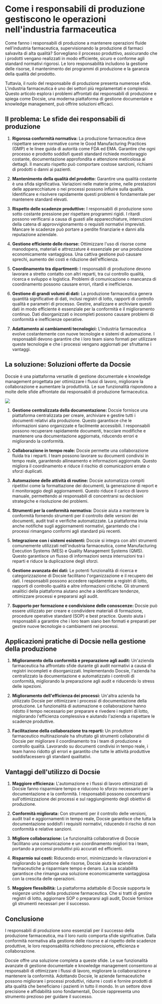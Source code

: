 # Come i responsabili di produzione gestiscono le operazioni nell'industria farmaceutica

Come fanno i responsabili di produzione a mantenere operazioni fluide nell'industria farmaceutica, supervisionando la produzione di farmaci salvavita di alta qualità? Sorvegliano il processo produttivo, assicurando che i prodotti vengano realizzati in modo efficiente, sicuro e conforme agli standard normativi rigorosi. Le loro responsabilità includono la gestione delle risorse, il mantenimento dei programmi di produzione e la garanzia della qualità del prodotto.

Tuttavia, il ruolo del responsabile di produzione presenta numerose sfide. L'industria farmaceutica è uno dei settori più regolamentati e complessi. Questo articolo esplora i problemi affrontati dai responsabili di produzione e spiega come Docsie, una moderna piattaforma di gestione documentale e knowledge management, può offrire soluzioni efficaci.

## Il problema: Le sfide dei responsabili di produzione

1. **Rigorosa conformità normativa:** La produzione farmaceutica deve rispettare severe normative come le Good Manufacturing Practices (GMP) e le linee guida di autorità come FDA ed EMA. Garantire che ogni processo e prodotto soddisfi questi standard richiede monitoraggio costante, documentazione approfondita e attenzione meticolosa ai dettagli. Il mancato rispetto può comportare costose sanzioni, richiami di prodotti o danni ai pazienti.

2. **Mantenimento della qualità del prodotto:** Garantire una qualità costante è una sfida significativa. Variazioni nelle materie prime, nelle prestazioni delle apparecchiature o nei processi possono influire sulla qualità. Identificare e risolvere rapidamente questi problemi è fondamentale per mantenere standard elevati.

3. **Rispetto delle scadenze produttive:** I responsabili di produzione sono sotto costante pressione per rispettare programmi rigidi. I ritardi possono verificarsi a causa di guasti alle apparecchiature, interruzioni della catena di approvvigionamento o requisiti normativi imprevisti. Mancare le scadenze può portare a perdite finanziarie e danni alla reputazione aziendale.

4. **Gestione efficiente delle risorse:** Ottimizzare l'uso di risorse come manodopera, materiali e attrezzature è essenziale per una produzione economicamente vantaggiosa. Una cattiva gestione può causare sprechi, aumento dei costi e riduzione dell'efficienza.

5. **Coordinamento tra dipartimenti:** I responsabili di produzione devono lavorare a stretto contatto con altri reparti, tra cui controllo qualità, ricerca e sviluppo e logistica. Problemi di comunicazione o mancanza di coordinamento possono causare errori, ritardi e inefficienze.

6. **Gestione di grandi volumi di dati:** La produzione farmaceutica genera quantità significative di dati, inclusi registri di lotto, rapporti di controllo qualità e parametri di processo. Gestire, analizzare e archiviare questi dati in modo efficiente è essenziale per la conformità e il miglioramento continuo. Dati disorganizzati o incompleti possono causare problemi di conformità e inefficienze operative.

7. **Adattamento ai cambiamenti tecnologici:** L'industria farmaceutica evolve costantemente con nuove tecnologie e sistemi di automazione. I responsabili devono garantire che i loro team siano formati per utilizzare queste tecnologie e che i processi vengano aggiornati per sfruttarne i vantaggi.

## La soluzione: Soluzioni offerte da Docsie

Docsie è una piattaforma versatile di gestione documentale e knowledge management progettata per ottimizzare i flussi di lavoro, migliorare la collaborazione e aumentare la produttività. Le sue funzionalità rispondono a molte delle sfide affrontate dai responsabili di produzione farmaceutica.

![](https://cdn.docsie.io/workspace_PxAvC1Uenuc7ad6H3/doc_XyRNLa5cwc5POC0vL/file_BbI6elxzMi3QbuPZ9/production_managers_2_687c0a46-9b83-6eb3-d2f4-1199e58f6049.jpg)

1. **Gestione centralizzata della documentazione:** Docsie fornisce una piattaforma centralizzata per creare, archiviare e gestire tutti i documenti relativi alla produzione. Questo garantisce che le informazioni siano organizzate e facilmente accessibili. I responsabili possono recuperare rapidamente documenti, tracciare modifiche e mantenere una documentazione aggiornata, riducendo errori e migliorando la conformità.

2. **Collaborazione in tempo reale:** Docsie permette una collaborazione fluida tra i reparti. I team possono lavorare su documenti condivisi in tempo reale, garantendo allineamento e informazioni aggiornate. Questo migliora il coordinamento e riduce il rischio di comunicazioni errate o sforzi duplicati.

3. **Automazione delle attività di routine:** Docsie automatizza compiti ripetitivi come la formattazione dei documenti, la generazione di report e il monitoraggio degli aggiornamenti. Questo riduce il carico di lavoro manuale, permettendo ai responsabili di concentrarsi su decisioni strategiche e risoluzione dei problemi.

4. **Strumenti per la conformità normativa:** Docsie aiuta a mantenere la conformità fornendo strumenti per il controllo delle versioni dei documenti, audit trail e verifiche automatizzate. La piattaforma invia anche notifiche sugli aggiornamenti normativi, garantendo che i processi rimangano conformi agli standard più recenti.

5. **Integrazione con i sistemi esistenti:** Docsie si integra con altri strumenti comunemente utilizzati nell'industria farmaceutica, come Manufacturing Execution Systems (MES) e Quality Management Systems (QMS). Questo garantisce un flusso di informazioni senza interruzioni tra i reparti e riduce la duplicazione degli sforzi.

6. **Gestione avanzata dei dati:** Le potenti funzionalità di ricerca e categorizzazione di Docsie facilitano l'organizzazione e il recupero dei dati. I responsabili possono accedere rapidamente a registri di lotto, rapporti di controllo qualità e altre informazioni critiche. Gli strumenti analitici della piattaforma aiutano anche a identificare tendenze, ottimizzare processi e prepararsi agli audit.

7. **Supporto per formazione e condivisione delle conoscenze:** Docsie può essere utilizzato per creare e condividere materiali di formazione, procedure operative standard (SOP) e best practice. Questo aiuta i responsabili a garantire che i loro team siano ben formati e preparati per gestire nuove tecnologie o cambiamenti nei processi.

## Applicazioni pratiche di Docsie nella gestione della produzione

1. **Miglioramento della conformità e preparazione agli audit:** Un'azienda farmaceutica ha affrontato sfide durante gli audit normativi a causa di registri incompleti e disorganizzati. Implementando Docsie, l'azienda ha centralizzato la documentazione e automatizzato i controlli di conformità, migliorando la preparazione agli audit e riducendo lo stress delle ispezioni.

2. **Miglioramento dell'efficienza dei processi:** Un'altra azienda ha utilizzato Docsie per ottimizzare i processi di documentazione della produzione. Le funzionalità di automazione e collaborazione hanno ridotto il tempo necessario per preparare e rivedere i registri di lotto, migliorando l'efficienza complessiva e aiutando l'azienda a rispettare le scadenze produttive.

3. **Facilitazione della collaborazione tra reparti:** Un produttore farmaceutico multinazionale ha sfruttato gli strumenti collaborativi di Docsie per migliorare il coordinamento tra i team di produzione e controllo qualità. Lavorando su documenti condivisi in tempo reale, i team hanno ridotto gli errori e garantito che tutte le attività produttive soddisfacessero gli standard qualitativi.

## Vantaggi dell'utilizzo di Docsie

1. **Maggiore efficienza:** L'automazione e i flussi di lavoro ottimizzati di Docsie fanno risparmiare tempo e riducono lo sforzo necessario per la documentazione e la conformità. I responsabili possono concentrarsi sull'ottimizzazione dei processi e sul raggiungimento degli obiettivi di produzione.

2. **Conformità migliorata:** Con strumenti per il controllo delle versioni, audit trail e aggiornamenti in tempo reale, Docsie garantisce che tutta la documentazione soddisfi i requisiti normativi, riducendo il rischio di non conformità e relative sanzioni.

3. **Migliore collaborazione:** Le funzionalità collaborative di Docsie facilitano una comunicazione e un coordinamento migliori tra i team, portando a processi produttivi più accurati ed efficienti.

4. **Risparmio sui costi:** Riducendo errori, minimizzando le rilavorazioni e migliorando la gestione delle risorse, Docsie aiuta le aziende farmaceutiche a risparmiare tempo e denaro. La sua scalabilità garantisce che rimanga una soluzione economicamente vantaggiosa con la crescita delle operazioni.

5. **Maggiore flessibilità:** La piattaforma adattabile di Docsie supporta le esigenze uniche della produzione farmaceutica. Che si tratti di gestire registri di lotto, aggiornare SOP o prepararsi agli audit, Docsie fornisce gli strumenti necessari per il successo.

## Conclusione

I responsabili di produzione sono essenziali per il successo della produzione farmaceutica, ma il loro ruolo comporta sfide significative. Dalla conformità normativa alla gestione delle risorse e al rispetto delle scadenze produttive, le loro responsabilità richiedono precisione, efficienza e collaborazione.

Docsie offre una soluzione completa a queste sfide. Le sue funzionalità avanzate di gestione documentale e knowledge management consentono ai responsabili di ottimizzare i flussi di lavoro, migliorare la collaborazione e mantenere la conformità. Adottando Docsie, le aziende farmaceutiche possono migliorare i processi produttivi, ridurre i costi e fornire prodotti di alta qualità che beneficiano i pazienti in tutto il mondo. In un settore dove precisione e affidabilità sono fondamentali, Docsie rappresenta uno strumento prezioso per guidare il successo.
